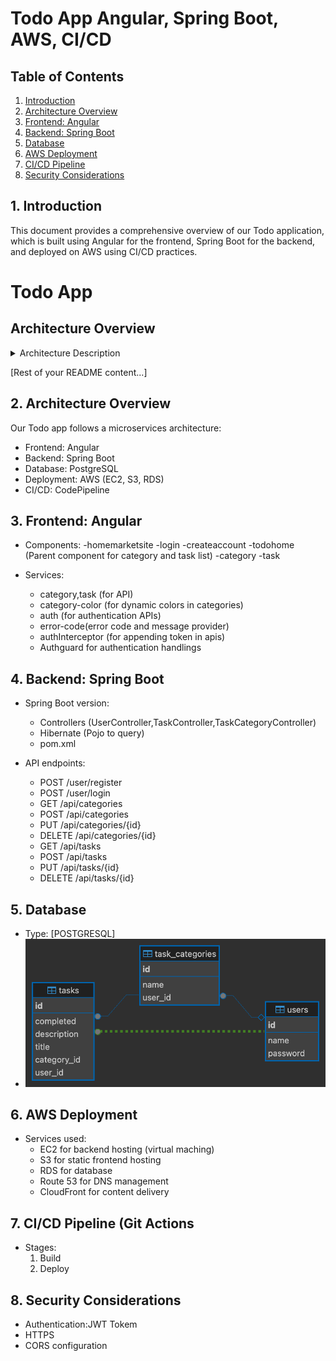 # Todo App  Angular, Spring Boot, AWS, CI/CD

## Table of Contents
1. [Introduction](#introduction)
2. [Architecture Overview](#architecture-overview)
3. [Frontend: Angular](#frontend-angular)
4. [Backend: Spring Boot](#backend-spring-boot)
5. [Database](#database)
6. [AWS Deployment](#aws-deployment)
7. [CI/CD Pipeline](#cicd-pipeline)
8. [Security Considerations](#security-considerations)


## 1. Introduction
This document provides a comprehensive overview of our Todo application, which is built using Angular for the frontend, Spring Boot for the backend, and deployed on AWS using CI/CD practices. 


# Todo App

## Architecture Overview



<details>
<summary>Architecture Description</summary>

Our Todo App uses a modern, cloud-based architecture:
- Frontend: Angular application hosted on AWS S3
- Backend: Spring Boot application running on AWS EC2
- Database: PostgreSQL database on AWS RDS
- CI/CD: Automated pipeline using AWS CodePipeline
- All components are hosted within the AWS Cloud environment

Users interact with the frontend, which communicates with the backend. The backend processes requests and interacts with the database. Our CI/CD pipeline ensures smooth and consistent deployments.
</details>

[Rest of your README content...]
## 2. Architecture Overview

Our Todo app follows a microservices architecture:
- Frontend: Angular 
- Backend: Spring Boot
- Database: PostgreSQL
- Deployment: AWS (EC2, S3, RDS)
- CI/CD: CodePipeline


## 3. Frontend: Angular
- Components:
  -homemarketsite
  -login
  -createaccount
  -todohome (Parent component for category and task list)
  -category
  -task


- Services:
  - category,task (for API)
  - category-color (for dynamic colors in categories)
  - auth (for authentication APIs)
  - error-code(error code and message provider)
  - authInterceptor (for appending token in apis)
  - Authguard for authentication handlings


## 4. Backend: Spring Boot
- Spring Boot version:
  - Controllers (UserController,TaskController,TaskCategoryController)
  - Hibernate (Pojo to query)
  - pom.xml


- API endpoints: 
  - POST /user/register
  - POST /user/login
  - GET /api/categories
  - POST /api/categories
  - PUT /api/categories/{id}
  - DELETE /api/categories/{id}
  - GET /api/tasks
  - POST /api/tasks
  - PUT /api/tasks/{id}
  - DELETE /api/tasks/{id}

  

## 5. Database
- Type: [POSTGRESQL]
- ![DB Design](src/assets/images/dbdesign.png)



## 6. AWS Deployment
- Services used:
  - EC2 for backend hosting (virtual maching)
  - S3 for static frontend hosting
  - RDS for database
  - Route 53 for DNS management
  - CloudFront for content delivery



## 7. CI/CD Pipeline (Git Actions
- Stages:
  1. Build
  2. Deploy 


## 8. Security Considerations
- Authentication:JWT Tokem
- HTTPS 
- CORS configuration


